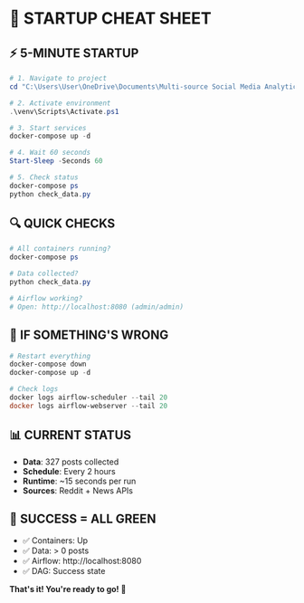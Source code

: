 # 🚀 STARTUP CHEAT SHEET

## ⚡ **5-MINUTE STARTUP**

```powershell
# 1. Navigate to project
cd "C:\Users\User\OneDrive\Documents\Multi-source Social Media Analytics Platform"

# 2. Activate environment
.\venv\Scripts\Activate.ps1

# 3. Start services
docker-compose up -d

# 4. Wait 60 seconds
Start-Sleep -Seconds 60

# 5. Check status
docker-compose ps
python check_data.py
```

## 🔍 **QUICK CHECKS**

```powershell
# All containers running?
docker-compose ps

# Data collected?
python check_data.py

# Airflow working?
# Open: http://localhost:8080 (admin/admin)
```

## 🚨 **IF SOMETHING'S WRONG**

```powershell
# Restart everything
docker-compose down
docker-compose up -d

# Check logs
docker logs airflow-scheduler --tail 20
docker logs airflow-webserver --tail 20
```

## 📊 **CURRENT STATUS**
- **Data**: 327 posts collected
- **Schedule**: Every 2 hours
- **Runtime**: ~15 seconds per run
- **Sources**: Reddit + News APIs

## 🎯 **SUCCESS = ALL GREEN**
- ✅ Containers: Up
- ✅ Data: > 0 posts
- ✅ Airflow: http://localhost:8080
- ✅ DAG: Success state

**That's it! You're ready to go! 🚀**
